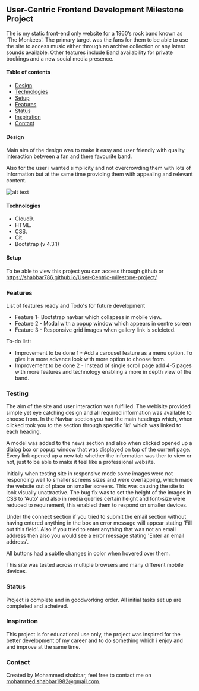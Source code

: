 User-Centric Frontend Development Milestone Project  
------------------------

The is my static front-end only website for a 1960’s rock band known as 'The Monkees'. The primary target was the fans for them 
to be able to use the site to access music either through an archive collection or any latest sounds available. Other features include Band availability
for private bookings and a new social media presence.

#### Table of contents
* [Design](#design)
* [Technologies](#technologies)
* [Setup](#setup)
* [Features](#features)
* [Status](#status)
* [Inspiration](#inspiration)
* [Contact](#contact)

#### Design
Main aim of the design was to make it easy and user friendly with quality interaction between a fan and there favourite band. 

Also for the user i wanted simplicity and not overcrowding them with lots of information but at the same time providing them with appealing and relevant content.

![alt text](https://shabbar786.github.io/User-Centric-milestone-project/)

#### Technologies

-  Cloud9.
-  HTML.
-  CSS.
-  Git.
-  Bootstrap (v 4.3.1)

#### Setup

To be able to view this project you can access through github or https://shabbar786.github.io/User-Centric-milestone-project/

### Features

List of features ready and Todo's for future development

- Feature 1- Bootstrap navbar which collapses in mobile view.
- Feature 2 - Modal with a popup window which appears in centre screen
- Feature 3 - Responsive grid images when gallery link is selelcted.

To-do list:

- Improvement to be done 1 - Add a carousel feature as a menu option. To give it a more advance look with more option to choose from.
- Improvement to be done 2 - Instead of single scroll page add 4-5 pages with more features and technology enabling a more in depth view of the band.

### Testing
The aim of the site and user interaction was fulfilled. The webisite provided simple yet eye catching design and all required information was available to choose from.
In the Navbar section you had the main headings which, when clicked took you to the section through specific 'id' which was linked to each heading. 

A model was added to the news section and also when clicked opened up a dialog box or popup window that was displayed on top of the current page. Every link opened up a new tab whether the information was ther to view or not, 
just to be able to make it feel like a professional website.

Initially when testing site in responsive mode some images were not responding well to smaller screens sizes and were overlapping, which made the website out of place on smaller screens. This was causing the site to look visually
unattractive. The bug fix was to set the height of the images in CSS to 'Auto' and also in media queries certain height and font-size were reduced to requirement, this enabled them to respond on smaller devices.

Under the connect section if you tried to submit the email section without having entered anything in the box an error message will appear stating 'Fill out this field'. Also if you tried to enter
anything that was not an email address then also you would see a error message stating 'Enter an email address'.

All buttons had a subtle changes in color when hovered over them.

This site was tested across multiple browsers and many different mobile devices.

### Status

Project is complete and in goodworking order. All initial tasks set up are completed and acheived.

### Inspiration

This project is for educational use only, the project was inspired for the better development of my career and to do something which i enjoy and and improve at the same time.

### Contact

Created by Mohammed shabbar, feel free to contact me on mohammed.shabbar1982@gmail.com.
